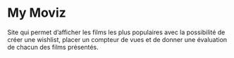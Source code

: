# My Moviz
Site qui permet d’afficher les films les plus populaires avec la possibilité de créer une wishlist, placer un compteur de vues et de donner une évaluation de chacun des films présentés.
